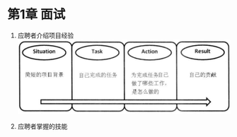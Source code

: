 # 第1章 面试

1. 应聘者介绍项目经验
![](https://github.com/ZoharAndroid/MarkdownImages/blob/master/%E5%BA%94%E8%81%98%E8%80%85%E6%8F%8F%E8%BF%B0%E9%A1%B9%E7%9B%AE%E6%AD%A5%E9%AA%A4.png?raw=true)

2. 应聘者掌握的技能
   